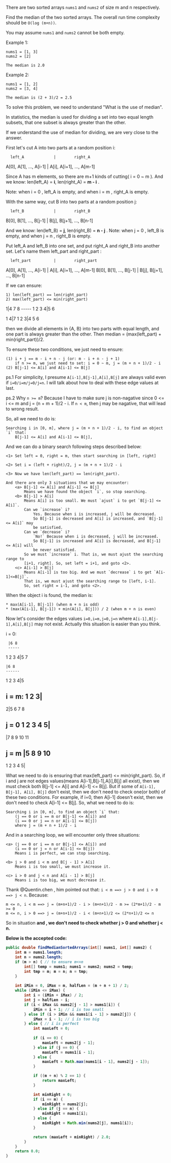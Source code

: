 

There are two sorted arrays `nums1` and `nums2` of size m and n respectively.

Find the median of the two sorted arrays. The overall run time complexity should be `O(log (m+n))`.

You may assume `nums1` and `nums2` cannot be both empty.

Example 1:

    nums1 = [1, 3]
    nums2 = [2]

    The median is 2.0

Example 2:

    nums1 = [1, 2]
    nums2 = [3, 4]

    The median is (2 + 3)/2 = 2.5


To solve this problem, we need to understand "What is the use of median". 

In statistics, the median is used for dividing a set into two equal length subsets, that one subset is always greater than the other. 

If we understand the use of median for dividing, we are very close to the answer.

First let's cut A into two parts at a random position i:


      left_A             |        right_A
A[0], A[1], ..., A[i-1]  |  A[i], A[i+1], ..., A[m-1]


Since A has m elements, so there are m+1 kinds of cutting( i = 0 ~ m ). 
And we know: len(left_A) = __i__, len(right_A) = __m - i__ . 

Note: when i = 0 , left_A is empty, and when i = m , right_A is empty.

With the same way, cut B into two parts at a random position j:


      left_B             |        right_B
B[0], B[1], ..., B[j-1]  |  B[j], B[j+1], ..., B[n-1]


And we know: len(left_B) = __j__, len(right_B) = __n - j__ . 
Note: when j = 0 , left_B is empty, and when j = n , right_B is empty.


Put left_A and left_B into one set, and put right_A and right_B into another set. Let's name them left_part and right_part :


      left_part          |        right_part
A[0], A[1], ..., A[i-1]  |  A[i], A[i+1], ..., A[m-1]
B[0], B[1], ..., B[j-1]  |  B[j], B[j+1], ..., B[n-1]


If we can ensure:

    1) len(left_part) == len(right_part)
    2) max(left_part) <= min(right_part)


   1|4 7 8
    -----
 1 2 3 4|5 6


   1 4|7 
 1 2 3|4 5 6


then we divide all elements in {A, B} into two parts with equal length, and one part is always greater than the other. Then median = (max(left_part) + min(right_part))/2.

To ensure these two conditions, we just need to ensure:


    (1) i + j == m - i + n - j (or: m - i + n - j + 1)
        if n >= m, we just need to set: i = 0 ~ m, j = (m + n + 1)/2 - i
    (2) B[j-1] <= A[i] and A[i-1] <= B[j]


ps.1 For simplicity, I presume `A[i-1],B[j-1],A[i],B[j]` are always valid even if `i=0/i=m/j=0/j=n`. I will talk about how to deal with these edge values at last.

ps.2 Why `n >= m`? Because I have to make sure j is non-nagative since 0 <= i <= m and j = (n + m + 1)/2 - i. 
If `n < m`, then j may be nagative, that will lead to wrong result.

So, all we need to do is:

    Searching i in [0, m], where j = (m + n + 1)/2 - i, to find an object `i` that:
        B[j-1] <= A[i] and A[i-1] <= B[j], 

And we can do a binary search following steps described below:

    <1> Set left = 0, right = m, then start searching in [left, right]

    <2> Set i = (left + right)/2, j = (m + n + 1)/2 - i

    <3> Now we have len(left_part) == len(right_part). 

    And there are only 3 situations that we may encounter:
        <a> B[j-1] <= A[i] and A[i-1] <= B[j]
            Means we have found the object `i`, so stop searching.
        <b> B[j-1] > A[i]
            Means A[i] is too small. We must `ajust` i to get `B[j-1] <= A[i]`.
            Can we `increase` i?
                Yes. Because when i is increased, j will be decreased.
                So B[j-1] is decreased and A[i] is increased, and `B[j-1] <= A[i]` may
                be satisfied.
            Can we `decrease` i?
                `No!` Because when i is decreased, j will be increased.
                So B[j-1] is increased and A[i] is decreased, and B[j-1] <= A[i] will
                be never satisfied.
            So we must `increase` i. That is, we must ajust the searching range to
            [i+1, right]. So, set left = i+1, and goto <2>.
        <c> A[i-1] > B[j]
            Means A[i-1] is too big. And we must `decrease` i to get `A[i-1]<=B[j]`.
            That is, we must ajust the searching range to [left, i-1].
            So, set right = i-1, and goto <2>.

When the object i is found, the median is:

    * max(A[i-1], B[j-1]) (when m + n is odd)
    * (max(A[i-1], B[j-1]) + min(A[i], B[j])) / 2 (when m + n is even)

Now let's consider the edges values `i=0,i=m,j=0,j=n` where `A[i-1],B[j-1],A[i],B[j]` may not exist. Actually this situation is easier than you think.

i = 0:

     |6 8
     -----  
  1 2 3 4|5 7

    |6 8
    ------ 
  1 2 3 4|5 


i = m: 
    1 2 3|
   -------
  2|5 6 7 8


j = 0
   1 2 3 4 5|
  -----------
  |7 8 9 10 11


j = m
   |5 8 9 10
   ----------
   1 2 3 4 5|



What we need to do is ensuring that max(left_part) <= min(right_part). 
So, if i and j are not edges values(means A[i-1],B[j-1],A[i],B[j] all exist), 
then we must check both B[j-1] <= A[i] and A[i-1] <= B[j]. 
But if some of `A[i-1], B[j-1], A[i], B[j]` don't exist, then we don't need to check one(or both) of these two conditions. 
For example, if i=0, then A[i-1] doesn't exist, then we don't need to check A[i-1] <= B[j]. So, what we need to do is:

    Searching i in [0, m], to find an object `i` that:
        (j == 0 or i == m or B[j-1] <= A[i]) and
        (i == 0 or j == n or A[i-1] <= B[j])
        where j = (m + n + 1)/2 - i
And in a searching loop, we will encounter only three situations:

    <a> (j == 0 or i == m or B[j-1] <= A[i]) and
        (i == 0 or j = n or A[i-1] <= B[j])
        Means i is perfect, we can stop searching.

    <b> j > 0 and i < m and B[j - 1] > A[i]
        Means i is too small, we must increase it.

    <c> i > 0 and j < n and A[i - 1] > B[j]
        Means i is too big, we must decrease it.

Thank @Quentin.chen , him pointed out that: `i < m ==> j > 0 and i > 0 ==> j < n`. Because:

    m <= n, i < m ==> j = (m+n+1)/2 - i > (m+n+1)/2 - m >= (2*m+1)/2 - m >= 0    
    m <= n, i > 0 ==> j = (m+n+1)/2 - i < (m+n+1)/2 <= (2*n+1)/2 <= n

So in situation <b> and <c>, we don't need to check whether j > 0 and whether j < n.

Below is the accepted code:

```java
public double findMedianSortedArrays(int[] nums1, int[] nums2) {
    int m = nums1.length;
    int n = nums2.length;
    if (m > n) { // to ensure m<=n
        int[] temp = nums1; nums1 = nums2; nums2 = temp;
        int tmp = m; m = n; n = tmp;
    }
    
    int iMin = 0, iMax = m, halfLen = (m + n + 1) / 2;
    while (iMin <= iMax) {
        int i = (iMin + iMax) / 2;
        int j = halfLen - i;
        if (i < iMax && nums2[j - 1] > nums1[i]) {
            iMin = i + 1; // i is too small
        } else if (i > iMin && nums1[i - 1] > nums2[j]) {
            iMax = i - 1; // i is too big
        } else { // i is perfect
            int maxLeft = 0;
            
            if (i == 0) { 
                maxLeft = nums2[j - 1]; 
            } else if (j == 0) { 
                maxLeft = nums1[i - 1]; 
            } else { 
                maxLeft = Math.max(nums1[i - 1], nums2[j - 1]); 
            }

            if ((m + n) % 2 == 1) { 
                return maxLeft; 
            }

            int minRight = 0;
            if (i == m) { 
                minRight = nums2[j]; 
            } else if (j == n) { 
                minRight = nums1[i]; 
            } else { 
                minRight = Math.min(nums2[j], nums1[i]); 
            }

            return (maxLeft + minRight) / 2.0;
        }
    }
    return 0.0;
}
```